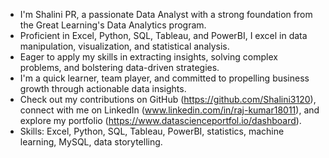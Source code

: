 <!---
- 👋 Hi, I’m @Raj18011
- 👀 I’m interested in ...
- 🌱 I’m currently learning ...
- 💞️ I’m looking to collaborate on ...
- 📫 How to reach me ...
--->
<!---
Raj18011/Raj18011 is a ✨ special ✨ repository because its `README.md` (this file) appears on your GitHub profile.
You can click the Preview link to take a look at your changes.
--->
- I'm Shalini PR, a passionate Data Analyst with a strong foundation from the Great
  Learning's Data Analytics program.
- Proficient in Excel, Python, SQL, Tableau, and PowerBI, I excel in data manipulation,
  visualization, and statistical analysis.
- Eager to apply my skills in extracting insights, solving complex problems, and
  bolstering data-driven strategies.
- I'm a quick learner, team player, and committed to propelling business growth through
  actionable data insights.
- Check out my contributions on GitHub (https://github.com/Shalini3120), connect with
  me on LinkedIn (www.linkedin.com/in/raj-kumar18011), and explore my portfolio (https://www.datascienceportfol.io/dashboard).
- Skills: Excel, Python, SQL, Tableau, PowerBI, statistics, machine learning, MySQL, data storytelling.
